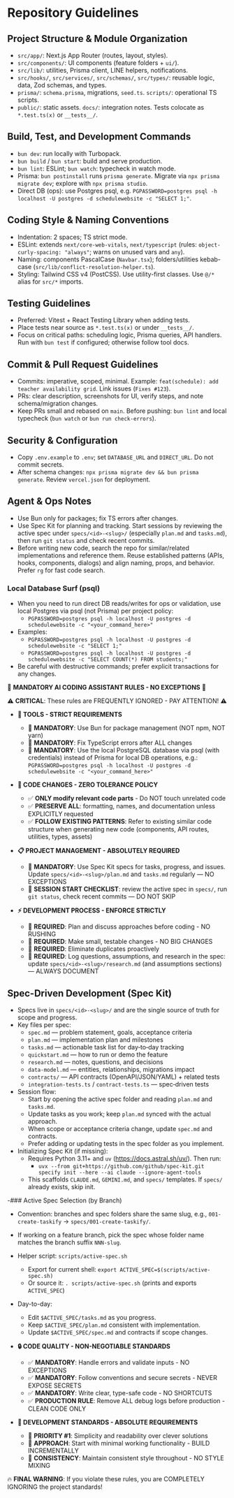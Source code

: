 # Repository Guidelines

## Project Structure & Module Organization

- `src/app/`: Next.js App Router (routes, layout, styles).
- `src/components/`: UI components (feature folders + `ui/`).
- `src/lib/`: utilities, Prisma client, LINE helpers, notifications.
- `src/hooks/`, `src/services/`, `src/schemas/`, `src/types/`: reusable logic, data, Zod schemas, and types.
- `prisma/`: `schema.prisma`, migrations, `seed.ts`. `scripts/`: operational TS scripts.
- `public/`: static assets. `docs/`: integration notes. Tests colocate as `*.test.ts(x)` or `__tests__/`.

## Build, Test, and Development Commands

- `bun dev`: run locally with Turbopack.
- `bun build` / `bun start`: build and serve production.
- `bun lint`: ESLint; `bun watch`: typecheck in watch mode.
- Prisma: `bun postinstall` runs `prisma generate`. Migrate via `npx prisma migrate dev`; explore with `npx prisma studio`.
- Direct DB (ops): use Postgres psql, e.g. `PGPASSWORD=postgres psql -h localhost -U postgres -d schedulewebsite -c "SELECT 1;"`.

## Coding Style & Naming Conventions

- Indentation: 2 spaces; TS strict mode.
- ESLint: extends `next/core-web-vitals`, `next/typescript` (rules: `object-curly-spacing: "always"`; warns on unused vars and `any`).
- Naming: components PascalCase (`Navbar.tsx`); folders/utilities kebab-case (`src/lib/conflict-resolution-helper.ts`).
- Styling: Tailwind CSS v4 (PostCSS). Use utility-first classes. Use `@/*` alias for `src/*` imports.

## Testing Guidelines

- Preferred: Vitest + React Testing Library when adding tests.
- Place tests near source as `*.test.ts(x)` or under `__tests__/`.
- Focus on critical paths: scheduling logic, Prisma queries, API handlers. Run with `bun test` if configured; otherwise follow tool docs.

## Commit & Pull Request Guidelines

- Commits: imperative, scoped, minimal. Example: `feat(schedule): add teacher availability grid`. Link issues (`Fixes #123`).
- PRs: clear description, screenshots for UI, verify steps, and note schema/migration changes.
- Keep PRs small and rebased on `main`. Before pushing: `bun lint` and local typecheck (`bun watch` or `bun run check-errors`).

## Security & Configuration

- Copy `.env.example` to `.env`; set `DATABASE_URL` and `DIRECT_URL`. Do not commit secrets.
- After schema changes: `npx prisma migrate dev && bun prisma generate`. Review `vercel.json` for deployment.

## Agent & Ops Notes

- Use Bun only for packages; fix TS errors after changes.
- Use Spec Kit for planning and tracking. Start sessions by reviewing the active spec under `specs/<id>-<slug>/` (especially `plan.md` and `tasks.md`), then run `git status` and check recent commits.
- Before writing new code, search the repo for similar/related implementations and reference them. Reuse established patterns (APIs, hooks, components, dialogs) and align naming, props, and behavior. Prefer `rg` for fast code search.

### Local Database Surf (psql)

- When you need to run direct DB reads/writes for ops or validation, use local Postgres via psql (not Prisma) per project policy:
  - `PGPASSWORD=postgres psql -h localhost -U postgres -d schedulewebsite -c "<your_command_here>"`
- Examples:
  - `PGPASSWORD=postgres psql -h localhost -U postgres -d schedulewebsite -c "SELECT 1;"`
  - `PGPASSWORD=postgres psql -h localhost -U postgres -d schedulewebsite -c "SELECT COUNT(*) FROM students;"`
- Be careful with destructive commands; prefer explicit transactions for any changes.

🚨 **MANDATORY AI CODING ASSISTANT RULES - NO EXCEPTIONS** 🚨

⚠️ **CRITICAL**: These rules are FREQUENTLY IGNORED - PAY ATTENTION! ⚠️

- **🔧 TOOLS - STRICT REQUIREMENTS**
  - 🛑 **MANDATORY**: Use Bun for package management (NOT npm, NOT yarn)
  - 🛑 **MANDATORY**: Fix TypeScript errors after ALL changes
  - 🛑 **MANDATORY**: Use the local PostgreSQL database via psql (with credentials) instead of Prisma for local DB operations, e.g.: `PGPASSWORD=postgres psql -h localhost -U postgres -d schedulewebsite -c "<your_command_here>"`

- **📝 CODE CHANGES - ZERO TOLERANCE POLICY**
  - ✅ **ONLY modify relevant code parts** - Do NOT touch unrelated code
  - ✅ **PRESERVE ALL**: formatting, names, and documentation unless EXPLICITLY requested
  - ✅ **FOLLOW EXISTING PATTERNS**: Refer to existing similar code structure when generating new code (components, API routes, utilities, types, assets)

- **📋 PROJECT MANAGEMENT - ABSOLUTELY REQUIRED**
  - 🔴 **MANDATORY**: Use Spec Kit specs for tasks, progress, and issues. Update `specs/<id>-<slug>/plan.md` and `tasks.md` regularly — NO EXCEPTIONS
  - 🔴 **SESSION START CHECKLIST**: review the active spec in `specs/`, run `git status`, check recent commits — DO NOT SKIP

- **⚡ DEVELOPMENT PROCESS - ENFORCE STRICTLY**
  - 🛑 **REQUIRED**: Plan and discuss approaches before coding - NO RUSHING
  - 🛑 **REQUIRED**: Make small, testable changes - NO BIG CHANGES
  - 🛑 **REQUIRED**: Eliminate duplicates proactively
  - 🛑 **REQUIRED**: Log questions, assumptions, and research in the spec: update `specs/<id>-<slug>/research.md` (and assumptions sections) — ALWAYS DOCUMENT

## Spec-Driven Development (Spec Kit)

- Specs live in `specs/<id>-<slug>/` and are the single source of truth for scope and progress.
- Key files per spec:
  - `spec.md` — problem statement, goals, acceptance criteria
  - `plan.md` — implementation plan and milestones
  - `tasks.md` — actionable task list for day‑to‑day tracking
  - `quickstart.md` — how to run or demo the feature
  - `research.md` — notes, questions, and decisions
  - `data-model.md` — entities, relationships, migrations impact
  - `contracts/` — API contracts (OpenAPI/JSON/YAML) + related tests
  - `integration-tests.ts` / `contract-tests.ts` — spec‑driven tests
- Session flow:
  - Start by opening the active spec folder and reading `plan.md` and `tasks.md`.
  - Update tasks as you work; keep `plan.md` synced with the actual approach.
  - When scope or acceptance criteria change, update `spec.md` and contracts.
  - Prefer adding or updating tests in the spec folder as you implement.
- Initializing Spec Kit (if missing):
  - Requires Python 3.11+ and `uv` (https://docs.astral.sh/uv/). Then run:
    - `uvx --from git+https://github.com/github/spec-kit.git specify init --here --ai claude --ignore-agent-tools`
  - This scaffolds `CLAUDE.md`, `GEMINI.md`, and `specs/` templates. If `specs/` already exists, skip init.

-### Active Spec Selection (by Branch)

- Convention: branches and spec folders share the same slug, e.g., `001-create-taskify` → `specs/001-create-taskify/`.
- If working on a feature branch, pick the spec whose folder name matches the branch suffix `NNN-slug`.
- Helper script: `scripts/active-spec.sh`
  - Export for current shell: `export ACTIVE_SPEC=$(scripts/active-spec.sh)`
  - Or source it: `. scripts/active-spec.sh` (prints and exports `ACTIVE_SPEC`)
- Day-to-day:
  - Edit `$ACTIVE_SPEC/tasks.md` as you progress.
  - Keep `$ACTIVE_SPEC/plan.md` consistent with implementation.
  - Update `$ACTIVE_SPEC/spec.md` and contracts if scope changes.

- **🔒 CODE QUALITY - NON-NEGOTIABLE STANDARDS**
  - ✅ **MANDATORY**: Handle errors and validate inputs - NO EXCEPTIONS
  - ✅ **MANDATORY**: Follow conventions and secure secrets - NEVER EXPOSE SECRETS
  - ✅ **MANDATORY**: Write clear, type-safe code - NO SHORTCUTS
  - ✅ **PRODUCTION RULE**: Remove ALL debug logs before production - CLEAN CODE ONLY

- **📐 DEVELOPMENT STANDARDS - ABSOLUTE REQUIREMENTS**
  - 🎯 **PRIORITY #1**: Simplicity and readability over clever solutions
  - 🎯 **APPROACH**: Start with minimal working functionality - BUILD INCREMENTALLY
  - 🎯 **CONSISTENCY**: Maintain consistent style throughout - NO STYLE MIXING

🔥 **FINAL WARNING**: If you violate these rules, you are COMPLETELY IGNORING the project standards!
